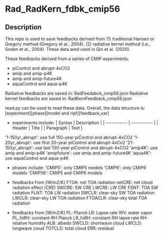 # Rad_RadKern_fdbk_cmip56

## Description

This repo is used to save feedbacks derived from (1) traditional Hansen or Gregory method (Gregory et al., 2004), (2) radiative kernel method (i.e., Soden et al., 2004). These data ared used in Qin et al. (2020).

These feedbacks derived from a series of CMIP experiments:
- piControl and abrupt-4xCO2
- amip and amip-p4K
- amip and amip-future4K
- aquaControl and aqua-p4K

Radiaitve feedbacks are saved in: RadFeedabck_cmip56.json
Radiative kernel feedbacks are saved in: RadKernFeedback_cmip56.json

read.py can be used to read these data. Overall, the data structure is: [experiment][phase][model and ripf][feedback_var]

- experiments include:
| Syntax | Description |
| ----------- | ----------- |
| Header | Title |
| Paragraph | Text |

'1-150yr_abrupt': use full 150-year piControl and abrupt-4xCO2
'1-20yr_abrupt': use first 20-year piControl and abrupt-4xCo2
'21-150yr_abrupt': use last 130-year piControl and abrupt-4xCO2
'amip4K': use amip and amip-p4K
'amipfuture': use amip and amip-future4K
'aqua4K': use aquaControl and aqua-p4K

- phases include:
'CMIP5': only CMIP5 models
'CMIP6': only CMIP6 models
'CMIP56': CMIP5 and CMIP6 models

- feedbacks from <RadFeedback> [W/m2/K]
FTOA: net TOA radiation
netCRE: net cloud radiation effect (CRE)
SWCRE: SW CRE
LWCRE: LW CRE
FSNT: TOA SW radiation
FLNT: TOA LW radiation
SWCLR: clear-sky SW TOA radiation
LWCLR: clear-sky LW TOA radiation
FTOACLR: clear-sky total TOA radiation


- feedbacks from <RadKernFeedback> [W/m2/K]
PL: Planck 
LR: Lapse rate 
WV: water vapor
PL_fxRH: constant-RH Planck
LR_fxRH: constant-RH lapse rate 
RH: relative humidity 
ALB: albedo 
SWCLD: shortwave cloud 
LWCLD: longwave cloud
TOTCLD: total cloud
ERR: residual 

